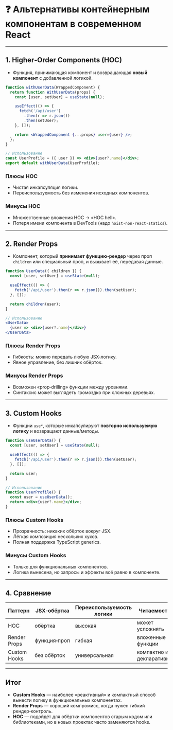 # ❓ Альтернативы контейнерным компонентам в современном React

---

## 1. Higher‑Order Components (HOC)

- Функция, принимающая компонент и возвращающая **новый компонент** с добавленной логикой.

```jsx
function withUserData(WrappedComponent) {
  return function WithUserData(props) {
    const [user, setUser] = useState(null);

    useEffect(() => {
      fetch('/api/user')
        .then(r => r.json())
        .then(setUser);
    }, []);

    return <WrappedComponent {...props} user={user} />;
  };
}

// Использование
const UserProfile = ({ user }) => <div>{user?.name}</div>;
export default withUserData(UserProfile);
```

### Плюсы HOC

- Чистая инкапсуляция логики.
- Переиспользуемость без изменения исходных компонентов.

### Минусы HOC

- Множественные вложения HOC → «HOC hell».
- Потеря имени компонента в DevTools (надо `hoist-non-react-statics`).

---

## 2. Render Props

- Компонент, который **принимает функцию‑рендер** через проп `children` или специальный проп, и вызывает её, передавая данные.

```jsx
function UserData({ children }) {
  const [user, setUser] = useState(null);

  useEffect(() => {
    fetch('/api/user').then(r => r.json()).then(setUser);
  }, []);

  return children(user);
}

// Использование
<UserData>
  {user => <div>{user?.name}</div>}
</UserData>
```

### Плюсы Render Props

- Гибкость: можно передать любую JSX‑логику.
- Явное управление, без лишних обёрток.

### Минусы Render Props

- Возможен «prop‑drilling» функции между уровнями.
- Синтаксис может выглядеть громоздко при сложных деревьях.

---

## 3. Custom Hooks

- Функции `use*`, которые инкапсулируют **повторно используемую логику** и возвращают данные/методы.

```jsx
function useUserData() {
  const [user, setUser] = useState(null);

  useEffect(() => {
    fetch('/api/user').then(r => r.json()).then(setUser);
  }, []);

  return user;
}

// Использование
function UserProfile() {
  const user = useUserData();
  return <div>{user?.name}</div>;
}
```

### Плюсы Custom Hooks

- Прозрачность: никаких обёрток вокруг JSX.
- Лёгкая композиция нескольких хуков.
- Полная поддержка TypeScript generics.

### Минусы Custom Hooks

- Только для функциональных компонентов.
- Логика вынесена, но запросы и эффекты всё равно в компоненте.

---

## 4. Сравнение

| Паттерн      | JSX‑обёртка  | Переиспользуемость логики | Читаемость               | Типизация            |
| ------------ | ------------ | ------------------------- | ------------------------ | -------------------- |
| HOC          | обёртка      | высокая                   | может усложнять          | через generics       |
| Render Props | функция‑проп | гибкая                    | вложенные функции        | явно через параметры |
| Custom Hooks | без обёрток  | универсальная             | компактно и декларативно | лучшая поддержка     |

---

## Итог

- **Custom Hooks** — наиболее «реактивный» и компактный способ вынести логику в функциональных компонентах.
- **Render Props** — хороший компромисс, когда нужен гибкий рендер‑контроль.
- **HOC** — подойдёт для обёртки компонентов старым кодом или библиотеками, но в новых проектах часто заменяются hooks.
